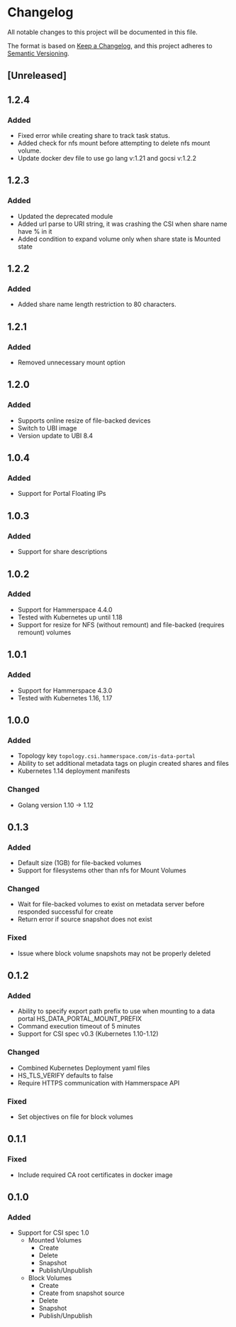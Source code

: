 # Changelog
All notable changes to this project will be documented in this file.

The format is based on [Keep a Changelog](https://keepachangelog.com/en/1.0.0/),
and this project adheres to [Semantic Versioning](https://semver.org/spec/v2.0.0.html).


## [Unreleased]
## 1.2.4
### Added
- Fixed error while creating share to track task status.
- Added check for nfs mount before attempting to delete nfs mount volume.
- Update docker dev file to use go lang v:1.21 and gocsi v:1.2.2 

## 1.2.3
### Added
- Updated the deprecated module
- Added url parse to URI string, it was crashing the CSI when share name have % in it
- Added condition to expand volume only when share state is Mounted state 

## 1.2.2
### Added
- Added share name length restriction to 80 characters.
## 1.2.1
### Added
- Removed unnecessary mount option

## 1.2.0
### Added
- Supports online resize of file-backed devices
- Switch to UBI image
- Version update to UBI 8.4

## 1.0.4
### Added
- Support for Portal Floating IPs

## 1.0.3
### Added
- Support for share descriptions

## 1.0.2
### Added
- Support for Hammerspace 4.4.0
- Tested with Kubernetes up until 1.18
- Support for resize for NFS (without remount) and file-backed (requires remount) volumes

## 1.0.1
### Added
- Support for Hammerspace 4.3.0
- Tested with Kubernetes 1.16, 1.17

## 1.0.0
### Added
- Topology key ``topology.csi.hammerspace.com/is-data-portal``
- Ability to set additional metadata tags on plugin created shares and files
- Kubernetes 1.14 deployment manifests

### Changed
- Golang version 1.10 -> 1.12

## 0.1.3
### Added
- Default size (1GB) for file-backed volumes
- Support for filesystems other than nfs for Mount Volumes

### Changed
- Wait for file-backed volumes to exist on metadata server before responded successful for create
- Return error if source snapshot does not exist

### Fixed
- Issue where block volume snapshots may not be properly deleted

## 0.1.2
### Added
- Ability to specify export path prefix to use when mounting to a data portal HS_DATA_PORTAL_MOUNT_PREFIX
- Command execution timeout of 5 minutes
- Support for CSI spec v0.3 (Kubernetes 1.10-1.12)

### Changed
- Combined Kubernetes Deployment yaml files
- HS_TLS_VERIFY defaults to false
- Require HTTPS communication with Hammerspace API

### Fixed
- Set objectives on file for block volumes

## 0.1.1
### Fixed
- Include required CA root certificates in docker image

## 0.1.0
### Added
- Support for CSI spec 1.0
  - Mounted Volumes
    - Create
    - Delete
    - Snapshot
    - Publish/Unpublish
  - Block Volumes
      - Create
      - Create from snapshot source
      - Delete
      - Snapshot
      - Publish/Unpublish
